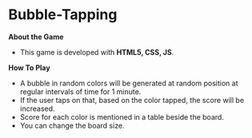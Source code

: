 # Bubble-Tapping

**About the Game**
- This game is developed with **HTML5, CSS, JS**.

**How To Play**

- A bubble in random colors will be generated at random position at regular intervals of time for 1 minute. 
- If the user taps on that, based on the color tapped, the score will be increased. 
- Score for each color is mentioned in a table beside the board. 
- You can change the board size.

